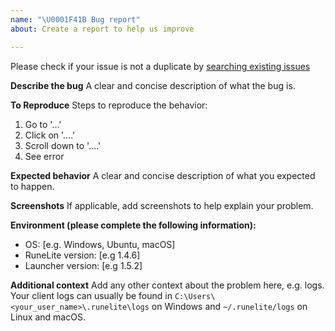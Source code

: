 ```yaml
---
name: "\U0001F41B Bug report"
about: Create a report to help us improve

---
```


Please check if your issue is not a duplicate by [searching existing issues](https://github.com/runelite/runelite/issues)

**Describe the bug**
A clear and concise description of what the bug is.

**To Reproduce**
Steps to reproduce the behavior:
1. Go to '...'
2. Click on '....'
3. Scroll down to '....'
4. See error

**Expected behavior**
A clear and concise description of what you expected to happen.

**Screenshots**
If applicable, add screenshots to help explain your problem.

**Environment (please complete the following information):**
 - OS: [e.g. Windows, Ubuntu, macOS]
 - RuneLite version: [e.g 1.4.6]
 - Launcher version: [e.g 1.5.2]

**Additional context**
Add any other context about the problem here, e.g. logs. Your client logs can usually be found in
`C:\Users\<your_user_name>\.runelite\logs` on Windows and `~/.runelite/logs` on Linux and macOS.
